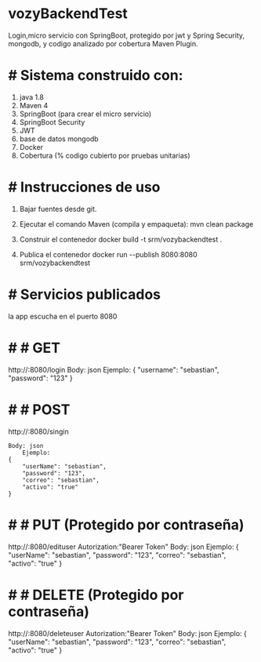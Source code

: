 # vozyBackendTest

Login,micro servicio con SpringBoot, protegido por jwt y Spring Security, mongodb, y codigo analizado por cobertura Maven Plugin.

# # Sistema construido con:

1. java 1.8
2. Maven 4
3. SpringBoot (para crear el micro servicio)
4. SpringBoot Security
5. JWT
4. base de datos mongodb
5. Docker
6. Cobertura (% codigo cubierto por pruebas unitarias)

# # Instrucciones de uso

1. Bajar fuentes desde git.

2. Ejecutar el comando Maven (compila y empaqueta):
		mvn clean package
		
3. Construir el contenedor
		docker build -t srm/vozybackendtest .
			
4. Publica el contenedor
		docker run --publish 8080:8080 srm/vozybackendtest

# # Servicios publicados
la app escucha en el puerto 8080 

# # # GET
http://<IP-contenedor>:8080/login
	Body: json
	Ejemplo:
	{
    "username": "sebastian",
    "password": "123"
	}

# # # POST
http://<IP-contenedor>:8080/singin

	Body: json
		Ejemplo:
	{
	    "userName": "sebastian",
	    "password": "123",
	    "correo": "sebastian",
	    "activo": "true"
	}

# # # PUT (Protegido por contraseña)
http://<IP-contenedor>:8080/edituser
	Autorization:"Bearer Token"
	Body: json
		Ejemplo:
	{
	    "userName": "sebastian",
	    "password": "123",
	    "correo": "sebastian",
	    "activo": "true"
	}


# # # DELETE (Protegido por contraseña)
http://<IP-contenedor>:8080/deleteuser
	Autorization:"Bearer Token"
	Body: json
		Ejemplo:
	{
	    "userName": "sebastian",
	    "password": "123",
	    "correo": "sebastian",
	    "activo": "true"
	}
